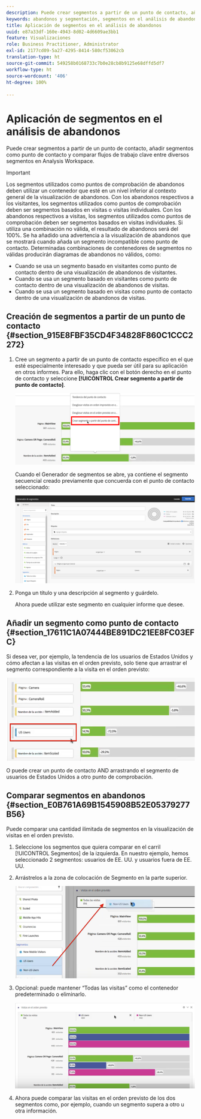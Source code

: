 ```yaml
---
description: Puede crear segmentos a partir de un punto de contacto, añadir segmentos como punto de contacto y comparar flujos de trabajo clave entre diversos segmentos en Analysis Workspace.
keywords: abandonos y segmentación, segmentos en el análisis de abandonos, comparar segmentos de abandonos
title: Aplicación de segmentos en el análisis de abandonos
uuid: e87a33df-160e-4943-8d02-4d6609ae3bb1
feature: Visualizaciones
role: Business Practitioner, Administrator
exl-id: 2177cd09-5a27-4295-8414-580cf53062cb
translation-type: ht
source-git-commit: 549258b0168733c7b0e28cb8b9125e68dffd5df7
workflow-type: ht
source-wordcount: '406'
ht-degree: 100%

---
```


# Aplicación de segmentos en el análisis de abandonos

Puede crear segmentos a partir de un punto de contacto, añadir segmentos como punto de contacto y comparar flujos de trabajo clave entre diversos segmentos en Analysis Workspace.

>[!IMPORTANT]
>
>Los segmentos utilizados como puntos de comprobación de abandonos deben utilizar un contenedor que esté en un nivel inferior al contexto general de la visualización de abandonos. Con los abandonos respectivos a los visitantes, los segmentos utilizados como puntos de comprobación deben ser segmentos basados en visitas o visitas individuales. Con los abandonos respectivos a visitas, los segmentos utilizados como puntos de comprobación deben ser segmentos basados en visitas individuales. Si utiliza una combinación no válida, el resultado de abandonos será del 100%. Se ha añadido una advertencia a la visualización de abandonos que se mostrará cuando añada un segmento incompatible como punto de contacto. Determinadas combinaciones de contenedores de segmentos no válidas producirán diagramas de abandonos no válidos, como:

* Cuando se usa un segmento basado en visitantes como punto de contacto dentro de una visualización de abandonos de visitantes.
* Cuando se usa un segmento basado en visitantes como punto de contacto dentro de una visualización de abandonos de visitas.
* Cuando se usa un segmento basado en visitas como punto de contacto dentro de una visualización de abandonos de visitas.

## Creación de segmentos a partir de un punto de contacto {#section_915E8FBF35CD4F34828F860C1CCC2272}

1. Cree un segmento a partir de un punto de contacto específico en el que esté especialmente interesado y que pueda ser útil para su aplicación en otros informes. Para ello, haga clic con el botón derecho en el punto de contacto y seleccione **[!UICONTROL Crear segmento a partir de punto de contacto]**.

   ![](assets/segment-from-touchpoint.png)

   Cuando el Generador de segmentos se abre, ya contiene el segmento secuencial creado previamente que concuerda con el punto de contacto seleccionado:

   ![](assets/segment-builder.png)

1. Ponga un título y una descripción al segmento y guárdelo.

   Ahora puede utilizar este segmento en cualquier informe que desee.

## Añadir un segmento como punto de contacto {#section_17611C1A07444BE891DC21EE8FC03EFC}

Si desea ver, por ejemplo, la tendencia de los usuarios de Estados Unidos y cómo afectan a las visitas en el orden previsto, solo tiene que arrastrar el segmento correspondiente a la visita en el orden previsto:

![](assets/segment-touchpoint.png)

O puede crear un punto de contacto AND arrastrando el segmento de usuarios de Estados Unidos a otro punto de comprobación.

## Comparar segmentos en abandonos {#section_E0B761A69B1545908B52E05379277B56}

Puede comparar una cantidad ilimitada de segmentos en la visualización de visitas en el orden previsto.

1. Seleccione los segmentos que quiera comparar en el carril [!UICONTROL Segmentos] de la izquierda. En nuestro ejemplo, hemos seleccionado 2 segmentos: usuarios de EE. UU. y usuarios fuera de EE. UU.
1. Arrástrelos a la zona de colocación de Segmento en la parte superior.

   ![](assets/segment-drop.png)

1. Opcional: puede mantener “Todas las visitas” como el contenedor predeterminado o eliminarlo.

   ![](assets/seg-compare.png)

1. Ahora puede comparar las visitas en el orden previsto de los dos segmentos como, por ejemplo, cuando un segmento supera a otro u otra información.
